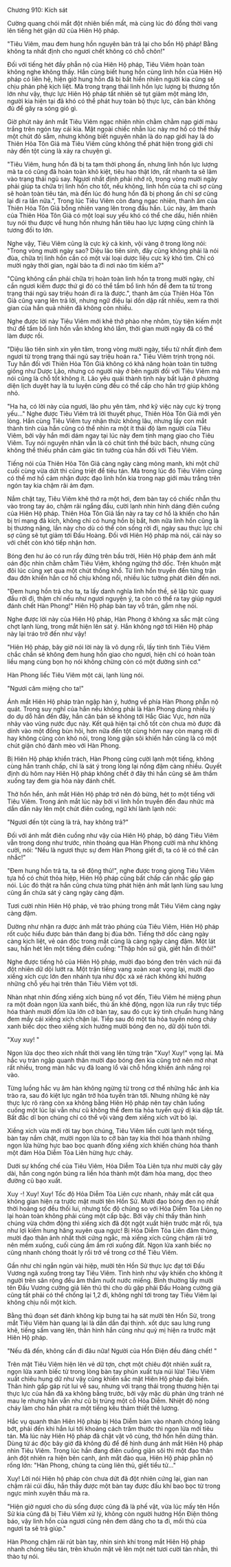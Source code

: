 




Chương 910: Kích sát




Cường quang chói mắt đột nhiên biến mất, mà cùng lúc đó đồng thời vang lên tiếng hét giận dữ của Hiên Hộ pháp.

"Tiêu Viêm, mau đem hung hồn nguyên bản trả lại cho bổn Hộ pháp! Bằng không ta nhất định cho ngươi chết không có chỗ chôn!"

Đối với tiếng hét đầy phẫn nộ của Hiên Hộ pháp, Tiêu Viêm hoàn toàn không nghe không thấy. Hắn cũng biết hung hồn cùng linh hồn của Hiên Hộ pháp có liên hệ, hiện giờ hung hồn đã bị bắt hiển nhiên người kia cũng sẽ chịu phản phệ kịch liệt. Mà trong trạng thái linh hồn lực lượng bị thương tổn lớn như vậy, thực lực Hiên Hộ pháp tất nhiên sẽ tụt giảm một mảng lớn, người kia hiện tại đã khó có thể phát huy toàn bộ thực lực, căn bản không đủ để gây ra sóng gió gì.

Giờ phút này ánh mắt Tiêu Viêm ngạc nhiên nhìn chằm chằm nạp giới màu trắng trên ngón tay cái kia. Mặt ngoài chiếc nhẫn lúc này mơ hồ có thể thấy một chút đỏ sẫm, nhưng không biết nguyên nhân là do nạp giới hay là do Thiên Hỏa Tôn Giả mà Tiêu Viêm cũng không thể phát hiện trong giới chỉ này đến tột cùng là xảy ra chuyện gì.

"Tiêu Viêm, hung hồn đã bị ta tạm thời phong ấn, nhưng linh hồn lực lượng mà ta có cũng đã hoàn toàn khô kiệt, tiêu hao thật lớn, rất nhanh ta sẽ lâm vào trạng thái ngủ say. Ngươi nhất định phải nhớ rõ, trong vòng mười ngày phải giúp ta chữa trị linh hồn cho tốt, nếu không, linh hồn của ta chỉ sợ cũng sẽ hoàn toàn tiêu tán, mà đến lúc đó hung hồn đã bị phong ấn chỉ sợ cũng lại đi ra lần nữa.", Trong lúc Tiêu Viêm còn đang ngạc nhiên, thanh âm của Thiên Hỏa Tôn Giả bỗng nhiên vang lên trong đầu hắn. Lúc này, âm thanh của Thiên Hỏa Tôn Giả có một loại suy yếu khó có thể che dấu, hiển nhiên tuy nói thu được về hung hồn nhưng hắn tiêu hao lực lượng cũng chính là tương đối to lớn.

Nghe vậy, Tiêu Viêm cũng là cực kỳ cả kinh, vội vàng ở trong lòng nói: "Trong vòng mười ngày sao? Diệu lão tiên sinh, đây cũng không phải là nói đùa, chữa trị linh hồn cần có một vài loại dược liệu cực kỳ khó tìm. Chỉ có mười ngày thời gian, ngài bảo ta đi nơi nào tìm kiếm a?"

"Cũng không cần phải chữa trị hoàn toàn linh hồn ta trong mười ngày, chỉ cần ngươi kiếm được thứ gì đó có thể tẩm bổ linh hồn để đem ta từ trong trạng thái ngủ say triệu hoán đi ra là được.", thanh âm của Thiên Hỏa Tôn Giả cũng vang lên trả lời, nhưng ngữ điệu lại dồn dập rất nhiều, xem ra thời gian của hắn quả nhiên đã không còn nhiều.

Nghe được lời này Tiêu Viêm mới khẽ thở phào nhẹ nhõm, tùy tiện kiếm một thứ để tẩm bổ linh hồn vẫn không khó lắm, thời gian mười ngày đã có thể làm được rồi.

"Diệu lão tiên sinh xin yên tâm, trong vòng mười ngày, tiểu tử nhất định đem ngươi từ trong trạng thái ngủ say triệu hoán ra." Tiêu Viêm trịnh trọng nói. Tuy hắn đối với Thiên Hỏa Tôn Giả không có khả năng hoàn toàn tin tưởng giống như Dược Lão, nhưng có người này ở bên người đối với Tiêu Viêm mà nói cũng là chỗ tốt không ít. Lão yêu quái thành tinh này bất luận ở phương diện lịch duyệt hay là tu luyện cũng đều có thể cấp cho hắn trợ giúp không nhỏ.

"Ha ha, có lời này của ngươi, lão phu yên tâm, nhớ kỹ việc này cực kỳ trọng yếu..." Nghe được Tiêu Viêm trả lời thuyết phục, Thiên Hỏa Tôn Giả mới yên lòng. Hắn cùng Tiêu Viêm tuy nhận thức không lâu, nhưng lấy con mắt thành tinh của hắn cũng có thể nhìn ra một ít thái độ làm người của Tiêu Viêm, bởi vậy hắn mới dám ngay tại lúc này đem tính mạng giao cho Tiêu Viêm. Tuy nói nguyên nhân vẫn là có chút tình thế bức bách, nhưng cũng không thể thiếu phần cảm giác tin tưởng của hắn đối với Tiêu Viêm.

Tiếng nói của Thiên Hỏa Tôn Giả càng ngày càng mỏng manh, khi một chữ cuối cùng vừa dứt thì cũng triệt để tiêu tán. Mà trong lúc đó Tiêu Viêm cũng có thể mơ hồ cảm nhận được đạo linh hồn kia trong nạp giới màu trắng trên ngón tay kia chậm rãi ảm đạm.

Nắm chặt tay, Tiêu Viêm khẽ thở ra một hơi, đem bàn tay có chiếc nhẫn thu vào trong tay áo, chậm rãi ngẩng đầu, cười lạnh nhìn hình dáng điên cuồng của Hiên Hộ pháp. Thiên Hỏa Tôn Giả lần này ra tay cơ hồ là khiến cho hắn bị trí mạng đả kích, không chỉ có hung hồn bị bắt, hơn nữa linh hồn cũng là bị thương nặng, lần này cho dù có thể còn sống rời đi, ngày sau thực lực chỉ sợ cũng sẽ tụt giảm tới Đấu Hoàng. Đối với Hiên Hộ pháp mà nói, cái này so với chết còn khó tiếp nhận hơn.

Bóng đen hư ảo có run rẩy đứng trên bầu trời, Hiên Hộ pháp đem ánh mắt oán độc nhìn chằm chằm Tiêu Viêm, không ngừng thở dốc. Trên khuôn mặt đôi lúc cũng xẹt qua một chút thống khổ. Từ linh hồn truyền đến từng trận đau đớn khiến hắn cơ hồ chịu không nổi, nhiều lúc tưởng phát điên đến nơi.

"Đem hung hồn trả cho ta, ta lấy danh nghĩa linh hồn thề, sẽ lập tức quay đầu rời đi, thậm chí nếu như ngươi nguyện ý, ta còn có thể ra tay giúp ngươi đánh chết Hàn Phong!" Hiên Hộ pháp bàn tay vỗ trán, gầm nhẹ nói.

Nghe được lời này của Hiên Hộ pháp, Hàn Phong ở không xa sắc mặt cũng chợt lạnh lùng, trong mắt hiện lên sát ý. Hắn không ngờ tới Hiên Hộ pháp này lại tráo trở đến như vậy!

"Hiên Hộ pháp, bây giờ nói lời này là vô dụng rồi, lấy tính tình Tiêu Viêm chắc chắn sẽ không đem hung hồn giao cho ngươi, hiện chỉ có hoàn toàn liều mạng cùng bọn họ nói không chừng còn có một đường sinh cơ."

Hàn Phong liếc Tiêu Viêm một cái, lạnh lùng nói.

"Ngươi câm miệng cho ta!"

Ánh mắt Hiên Hộ pháp tràn ngập hàn ý, hướng về phía Hàn Phong phẫn nộ quát. Trong suy nghĩ của hắn nếu không phải là Hàn Phong dùng nhiều lý do dụ dỗ hắn đến đây, hắn căn bản sẽ không tới Hắc Giác Vực, hơn nữa nhảy vào vũng nước đục này. Kết quả hiện tại chỗ tốt còn chưa mò được đã dính vào một đống bùn hôi, hơn nữa đến tột cùng hôm nay còn mạng rời đi hay không cũng còn khó nói, trong lòng giận sôi khiến hắn cũng là có một chút giận chó đánh mèo với Hàn Phong.

Bị Hiên Hộ pháp khiển trách, Hàn Phong cũng cười lạnh một tiếng, không cùng hắn tranh chấp, chỉ là sát ý trong lòng lại nồng đậm càng nhiều. Quyết định dù hôm nay Hiên Hộ pháp không chết ở đây thì hắn cũng sẽ âm thầm xuống tay đem gia hỏa này đánh chết.

Thở hổn hển, ánh mắt Hiên Hộ pháp trở nên đỏ bừng, hét to một tiếng với Tiêu Viêm. Trong ánh mắt lúc này bởi vì linh hồn truyền đến đau nhức mà dần dần nảy lên một chút điên cuồng, ngữ khí lành lạnh nói:

"Ngươi đến tột cùng là trả, hay không trả?"

Đối với ánh mắt điên cuồng như vậy của Hiên Hộ pháp, bộ dáng Tiêu Viêm vẫn trong dong như trước, nhìn thoáng qua Hàn Phong cười mà như không cười, nói: "Nếu là ngươi thực sự đem Hàn Phong giết đi, ta có lẽ có thể cân nhắc!"

"Đem hung hồn trả ta, ta sẽ động thủ!", nghe được trong giọng Tiêu Viêm tựa hồ có chút thỏa hiệp, Hiên Hộ pháp cũng bất chấp cân nhắc gấp gáp nói. Lúc đó thật ra hắn cũng chưa từng phát hiện ánh mắt lạnh lùng sau lưng cũng ẩn chứa sát ý càng ngày càng đậm.

Tươi cười nhìn Hiên Hộ pháp, vẻ trào phúng trong mắt Tiêu Viêm càng ngày càng đậm.

Dường như nhận ra được ánh mắt trào phúng của Tiêu Viêm, Hiên Hộ pháp rốt cuộc hiểu được bản thân đang bị đùa bỡn. Tiếng thở dốc càng ngày càng kịch liệt, vẻ oán độc trong mắt cũng là càng ngày càng đậm. Một lát sau, hắn hét lên một tiếng điên cuồng: "Thập hồn sứ giả, giết hắn đi thôi!"

Nghe được tiếng hô của Hiên Hộ pháp, mười đạo bóng đen trên vách núi đá đột nhiên dữ dội lướt ra. Một trận tiếng vang xoàn xoạt vọng lại, mười đạo xiềng xích cực lớn đen nhánh tựa như độc xà xé rách không khí hướng những chỗ yếu hại trên thân Tiêu Viêm vọt tới.

Nhàn nhạt nhìn đống xiềng xích bùng nổ vọt đến, Tiêu Viêm hé miệng phun ra một đoàn ngọn lửa xanh biếc, thủ ấn khẽ động, ngọn lửa run rẩy trực tiếp hóa thành mười đốm lửa lớn cỡ bàn tay, sau đó cực kỳ tinh chuẩn hung hăng đem mấy cái xiềng xích chặn lại. Tiếp sau đó một tia hỏa tuyến nóng cháy xanh biếc dọc theo xiềng xích hướng mười bóng đen nọ, dữ dội tuôn tới.

"Xuy xuy! "

Ngọn lửa dọc theo xích nhất thời vang lên từng trận "Xuy! Xuy!" vọng lại. Mà hắc vụ tràn ngập quanh thân mười đạo bóng đen kia cũng trở nên mờ nhạt rất nhiều, trong màn hắc vụ đã loang lổ vài chỗ hổng khiến ánh nắng rọi vào.

Từng luồng hắc vụ âm hàn không ngừng từ trong cơ thể những hắc ảnh kia trào ra, sau đó kiệt lực ngăn trở hỏa tuyến tràn tới. Nhưng những kẻ này thực lực rõ ràng còn xa không bằng Hiên Hộ pháp nên tay chân luống cuống một lúc lại vẫn như cũ không thể đem tia hỏa tuyến quỷ dị kia dập tắt. Bất đắc dĩ bọn chúng chỉ có thể vội vàng đem xiềng xích vứt bỏ lại.

Xiềng xích vừa mới rời tay bọn chúng, Tiêu Viêm liền cười lạnh một tiếng, bàn tay nắm chặt, mười ngọn lửa to cỡ bàn tay kia thời hóa thành những ngọn lửa hừng hực bao bọc quanh đống xiềng xích khiến chúng hóa thành một đám Hỏa Diễm Tỏa Liên hừng hực cháy.

Dưới sự khống chế của Tiêu Viêm, Hỏa Diễm Tỏa Liên tựa như mười cây gậy dài, hắn cong ngón búng ra liền hóa thành một đám hỏa mang, dọc theo đường cũ bạo xuất.

Xuy -! Xuy! Xuy! Tốc độ Hỏa Diễm Tỏa Liên cực nhanh, nháy mắt cắt qua không gian hiện ra trước mặt mười tên Hồn Sử. Mười đạo bóng đen nọ nhất thời hoảng sợ đều thối lui, nhưng tốc độ chúng so với Hỏa Diễm Tỏa Liên nọ lại hoàn toàn không phải cùng một cấp bậc. Bởi vậy chỉ thấy thân hình chúng vừa chớm động thì xiềng xích đã đột ngột xuất hiện trước mặt rồi, tựa như lợi kiếm hung hăng xuyên qua ngực! Bị Hỏa Diễm Tỏa Liên đâm thủng, mười đạo thân ảnh nhất thời cứng ngắc, mà xiềng xích cũng chậm rãi trở nên mềm xuống, cuối cùng ầm ầm rơi xuống đất. Ngọn lửa xanh biếc nọ cũng nhanh chóng thoát ly rồi trở về trong cơ thể Tiêu Viêm.

Gần như chỉ ngắn ngủn vài hiệp, mười tên Hồn Sử thực lực đạt tới Đấu Vương ngã xuống trong tay Tiêu Viêm. Tình hình như vậy khiến cho không ít người trên sân rộng đều âm thầm nuốt nước miếng. Bình thường lấy mười tên Đấu Vương cường giả liên thủ thì cho dù gặp phải Đấu Hoàng cường giả cũng tất phải có thể chống lại 1,2 đi, không nghĩ tới trong tay Tiêu Viêm lại không chịu nổi một kích.

Bằng thủ đoạn sét đánh không kịp bưng tai hạ sát mười tên Hồn Sử, trong mắt Tiêu Viêm hàn quang lại là dần dần đại thịnh. xốt dực sau lưng rung khẽ, tiếng sấm vang lên, thân hình hắn cũng như quỷ mị hiện ra trước mặt Hiên Hộ pháp.

"Nếu đã đến, không cần đi đâu nữa! Người của Hồn Điện đều đáng chết! "

Trên mặt Tiêu Viêm hiện lên vẻ dữ tợn, chợt một chiêu đột nhiên xuất ra, ngọn lửa xanh biếc từ trong lòng bàn tay phún xuất tựa núi lửa! Tiêu Viêm xuất chiêu hung dữ như vậy cũng khiến sắc mặt Hiên Hộ pháp đại biến. Thân hình gấp gáp rút lui về sau, nhưng với trạng thái trọng thương hiện tại thực lực của hắn đã xa không bằng trước, bởi vậy mặc dù phản ứng tránh né mau lẹ nhưng hắn vẫn như cũ bị trúng một cỗ Hỏa Diễm. Nhiệt độ nóng cháy làm cho hắn phát ra một tiếng kêu thảm thiết thê lương.

Hắc vụ quanh thân Hiên Hộ pháp bị Hỏa Diễm bám vào nhanh chóng loãng bớt, phải đến khi hắn lui tới khoảng cách trăm thước thì ngọn lửa mới tiêu tán. Mà lúc này Hiên Hộ pháp đã chật vật vô cùng, thở hổn hển dừng thân. Dùng từ ác độc bây giờ đã không đủ để để hình dung ánh mắt Hiên Hộ pháp nhìn Tiêu Viêm. Trong lúc hắn đang điên cuồng giận sôi thì một đạo thân ảnh đột nhiên ra hiện bên cạnh, ánh mắt đảo qua, Hiên Hộ pháp phẫn nộ rống lớn: "Hàn Phong, chúng ta cùng liên thủ, giết tiểu tử..."

Xuy! Lời nói Hiên hộ pháp còn chưa dứt đã đột nhiên cứng lại, gian nan chậm rãi cúi đầu, hắn thấy được một bàn tay được đấu khí bao bọc từ trong ngực mình xuyên thấu mà ra.

"Hiện giờ ngươi cho dù sống được cũng đã là phế vật, vừa lúc mấy tên Hồn Sử kia cũng đã bị Tiêu Viêm xử lý, không còn người hướng Hồn Điện thông báo, vậy linh hồn của ngươi cũng nên đem dâng cho ta đi, mối thù của ngươi ta sẽ trả giúp."

Hàn Phong chậm rãi rút bàn tay, nhìn sinh khí trong mắt Hiên Hộ pháp nhanh chóng tiêu tán, trên khuôn mặt vẽ lên một nét tươi cười tàn nhẫn, thì thào tự nói.




